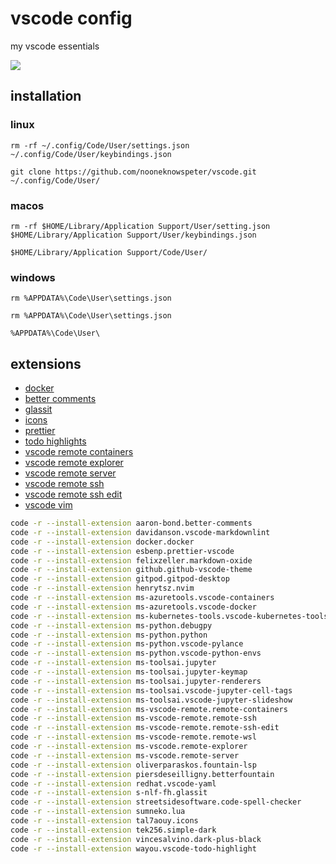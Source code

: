 # vscode config

my vscode essentials

![](https://i.imgur.com/M6eplva.png)

## installation

### linux

```
rm -rf ~/.config/Code/User/settings.json ~/.config/Code/User/keybindings.json

git clone https://github.com/nooneknowspeter/vscode.git ~/.config/Code/User/
```

### macos

```
rm -rf $HOME/Library/Application Support/User/setting.json $HOME/Library/Application Support/User/keybindings.json

$HOME/Library/Application Support/Code/User/
```

### windows

```
rm %APPDATA%\Code\User\settings.json

rm %APPDATA%\Code\User\settings.json

%APPDATA%\Code\User\
```

## extensions

- [docker](https://marketplace.visualstudio.com/items?itemName=ms-azuretools.vscode-docker)
- [better comments](https://marketplace.visualstudio.com/items?itemName=aaron-bond.better-comments)
- [glassit](https://marketplace.visualstudio.com/items?itemName=s-nlf-fh.glassit)
- [icons](https://marketplace.visualstudio.com/items?itemName=tal7aouy.icons)
- [prettier](https://marketplace.visualstudio.com/items?itemName=esbenp.prettier-vscode)
- [todo highlights](https://marketplace.visualstudio.com/items?itemName=wayou.vscode-todo-highlight)
- [vscode remote containers](https://marketplace.visualstudio.com/items?itemName=ms-vscode-remote.remote-containers)
- [vscode remote explorer](https://marketplace.visualstudio.com/items?itemName=ms-vscode.remote-explorer)
- [vscode remote server](https://marketplace.visualstudio.com/items?itemName=ms-vscode.remote-server)
- [vscode remote ssh](https://marketplace.visualstudio.com/items?itemName=ms-vscode-remote.remote-ssh)
- [vscode remote ssh edit](https://marketplace.visualstudio.com/items?itemName=ms-vscode-remote.remote-ssh-edit)
- [vscode vim](https://marketplace.visualstudio.com/items?itemName=vscodevim.vim)

```sh
code -r --install-extension aaron-bond.better-comments
code -r --install-extension davidanson.vscode-markdownlint
code -r --install-extension docker.docker
code -r --install-extension esbenp.prettier-vscode
code -r --install-extension felixzeller.markdown-oxide
code -r --install-extension github.github-vscode-theme
code -r --install-extension gitpod.gitpod-desktop
code -r --install-extension henrytsz.nvim
code -r --install-extension ms-azuretools.vscode-containers
code -r --install-extension ms-azuretools.vscode-docker
code -r --install-extension ms-kubernetes-tools.vscode-kubernetes-tools
code -r --install-extension ms-python.debugpy
code -r --install-extension ms-python.python
code -r --install-extension ms-python.vscode-pylance
code -r --install-extension ms-python.vscode-python-envs
code -r --install-extension ms-toolsai.jupyter
code -r --install-extension ms-toolsai.jupyter-keymap
code -r --install-extension ms-toolsai.jupyter-renderers
code -r --install-extension ms-toolsai.vscode-jupyter-cell-tags
code -r --install-extension ms-toolsai.vscode-jupyter-slideshow
code -r --install-extension ms-vscode-remote.remote-containers
code -r --install-extension ms-vscode-remote.remote-ssh
code -r --install-extension ms-vscode-remote.remote-ssh-edit
code -r --install-extension ms-vscode-remote.remote-wsl
code -r --install-extension ms-vscode.remote-explorer
code -r --install-extension ms-vscode.remote-server
code -r --install-extension oliverparaskos.fountain-lsp
code -r --install-extension piersdeseilligny.betterfountain
code -r --install-extension redhat.vscode-yaml
code -r --install-extension s-nlf-fh.glassit
code -r --install-extension streetsidesoftware.code-spell-checker
code -r --install-extension sumneko.lua
code -r --install-extension tal7aouy.icons
code -r --install-extension tek256.simple-dark
code -r --install-extension vincesalvino.dark-plus-black
code -r --install-extension wayou.vscode-todo-highlight

```
